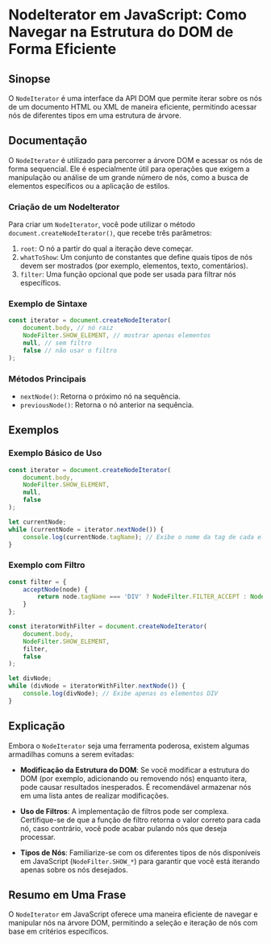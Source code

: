 <!--
Meta Description: # NodeIterator em JavaScript: Como Navegar na Estrutura do DOM de Forma Eficiente ## Sinopse O `NodeIterator` é uma interface da API DOM que permite i...
Meta Keywords: nós, que, nodeiterator, uma, document
-->

# NodeIterator em JavaScript: Como Navegar na Estrutura do DOM de Forma Eficiente

## Sinopse
O `NodeIterator` é uma interface da API DOM que permite iterar sobre os nós de um documento HTML ou XML de maneira eficiente, permitindo acessar nós de diferentes tipos em uma estrutura de árvore.

## Documentação
O `NodeIterator` é utilizado para percorrer a árvore DOM e acessar os nós de forma sequencial. Ele é especialmente útil para operações que exigem a manipulação ou análise de um grande número de nós, como a busca de elementos específicos ou a aplicação de estilos.

### Criação de um NodeIterator
Para criar um `NodeIterator`, você pode utilizar o método `document.createNodeIterator()`, que recebe três parâmetros:

1. `root`: O nó a partir do qual a iteração deve começar.
2. `whatToShow`: Um conjunto de constantes que define quais tipos de nós devem ser mostrados (por exemplo, elementos, texto, comentários).
3. `filter`: Uma função opcional que pode ser usada para filtrar nós específicos.

### Exemplo de Sintaxe
```javascript
const iterator = document.createNodeIterator(
    document.body, // nó raiz
    NodeFilter.SHOW_ELEMENT, // mostrar apenas elementos
    null, // sem filtro
    false // não usar o filtro
);
```

### Métodos Principais
- `nextNode()`: Retorna o próximo nó na sequência.
- `previousNode()`: Retorna o nó anterior na sequência.

## Exemplos

### Exemplo Básico de Uso
```javascript
const iterator = document.createNodeIterator(
    document.body,
    NodeFilter.SHOW_ELEMENT,
    null,
    false
);

let currentNode;
while (currentNode = iterator.nextNode()) {
    console.log(currentNode.tagName); // Exibe o nome da tag de cada elemento
}
```

### Exemplo com Filtro
```javascript
const filter = {
    acceptNode(node) {
        return node.tagName === 'DIV' ? NodeFilter.FILTER_ACCEPT : NodeFilter.FILTER_SKIP;
    }
};

const iteratorWithFilter = document.createNodeIterator(
    document.body,
    NodeFilter.SHOW_ELEMENT,
    filter,
    false
);

let divNode;
while (divNode = iteratorWithFilter.nextNode()) {
    console.log(divNode); // Exibe apenas os elementos DIV
}
```

## Explicação
Embora o `NodeIterator` seja uma ferramenta poderosa, existem algumas armadilhas comuns a serem evitadas:

- **Modificação da Estrutura do DOM**: Se você modificar a estrutura do DOM (por exemplo, adicionando ou removendo nós) enquanto itera, pode causar resultados inesperados. É recomendável armazenar nós em uma lista antes de realizar modificações.
  
- **Uso de Filtros**: A implementação de filtros pode ser complexa. Certifique-se de que a função de filtro retorna o valor correto para cada nó, caso contrário, você pode acabar pulando nós que deseja processar.

- **Tipos de Nós**: Familiarize-se com os diferentes tipos de nós disponíveis em JavaScript (`NodeFilter.SHOW_*`) para garantir que você está iterando apenas sobre os nós desejados.

## Resumo em Uma Frase
O `NodeIterator` em JavaScript oferece uma maneira eficiente de navegar e manipular nós na árvore DOM, permitindo a seleção e iteração de nós com base em critérios específicos.